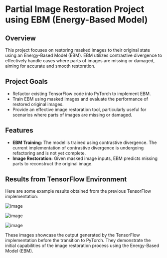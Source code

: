 # Partial Image Restoration Project using EBM (Energy-Based Model)

## Overview
This project focuses on restoring masked images to their original state using an Energy-Based Model (EBM). EBM utilizes contrastive divergence to effectively handle cases where parts of images are missing or damaged, aiming for accurate and smooth restoration.

## Project Goals
- Refactor existing TensorFlow code into PyTorch to implement EBM.
- Train EBM using masked images and evaluate the performance of restored original images.
- Provide an effective image restoration tool, particularly useful for scenarios where parts of images are missing or damaged.

## Features
- **EBM Training:** The model is trained using contrastive divergence. The current implementation of contrastive divergence is undergoing refactoring and is not yet complete.
- **Image Restoration:** Given masked image inputs, EBM predicts missing parts to reconstruct the original image.

## Results from TensorFlow Environment
Here are some example results obtained from the previous TensorFlow implementation:

![image](https://github.com/So1pi/EBMImageCompletion/assets/173986541/593fb036-8106-433e-9909-071836e90d77)

![image](https://github.com/So1pi/EBMImageCompletion/assets/173986541/911850b7-63e3-466d-b08d-5b2069e2deb7)

![image](https://github.com/So1pi/EBMImageCompletion/assets/173986541/a920ec11-0d9f-4391-b19f-fbb93772ca55)




These images showcase the output generated by the TensorFlow implementation before the transition to PyTorch. They demonstrate the initial capabilities of the image restoration process using the Energy-Based Model (EBM).
